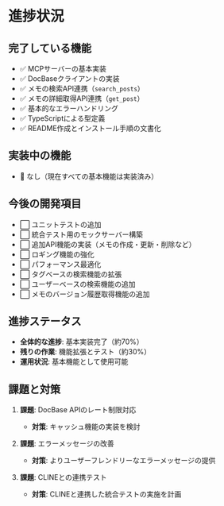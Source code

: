 # 進捗状況

## 完了している機能
- ✅ MCPサーバーの基本実装
- ✅ DocBaseクライアントの実装
- ✅ メモの検索API連携（`search_posts`）
- ✅ メモの詳細取得API連携（`get_post`）
- ✅ 基本的なエラーハンドリング
- ✅ TypeScriptによる型定義
- ✅ README作成とインストール手順の文書化

## 実装中の機能
- 🔄 なし（現在すべての基本機能は実装済み）

## 今後の開発項目
- ⬜ ユニットテストの追加
- ⬜ 統合テスト用のモックサーバー構築
- ⬜ 追加API機能の実装（メモの作成・更新・削除など）
- ⬜ ロギング機能の強化
- ⬜ パフォーマンス最適化
- ⬜ タグベースの検索機能の拡張
- ⬜ ユーザーベースの検索機能の追加
- ⬜ メモのバージョン履歴取得機能の追加

## 進捗ステータス
- **全体的な進捗**: 基本実装完了（約70%）
- **残りの作業**: 機能拡張とテスト（約30%）
- **運用状況**: 基本機能として使用可能

## 課題と対策
1. **課題**: DocBase APIのレート制限対応
   - **対策**: キャッシュ機能の実装を検討

2. **課題**: エラーメッセージの改善
   - **対策**: よりユーザーフレンドリーなエラーメッセージの提供

3. **課題**: CLINEとの連携テスト
   - **対策**: CLINEと連携した統合テストの実施を計画
